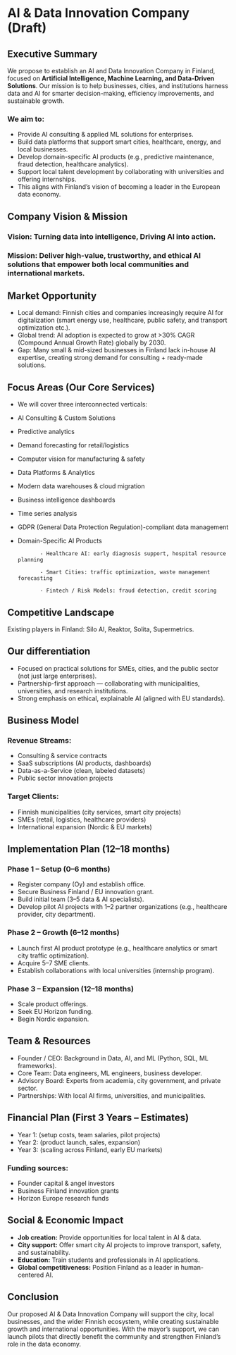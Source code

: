 # AI & Data Innovation Company (Draft)
## Executive Summary
We propose to establish an AI and Data Innovation Company in Finland, focused on **Artificial Intelligence, Machine Learning, and Data-Driven Solutions**.
Our mission is to help businesses, cities, and institutions harness data and AI for smarter decision-making, efficiency improvements, and sustainable growth.

### We aim to:
- Provide AI consulting & applied ML solutions for enterprises.
- Build data platforms that support smart cities, healthcare, energy, and local businesses.
- Develop domain-specific AI products (e.g., predictive maintenance, fraud detection, healthcare analytics).
- Support local talent development by collaborating with universities and offering internships.
- This aligns with Finland’s vision of becoming a leader in the European data economy.

## Company Vision & Mission
### Vision: Turning data into intelligence, Driving AI into action.
### Mission: Deliver high-value, trustworthy, and ethical AI solutions that empower both local communities and international markets.

## Market Opportunity
- Local demand: Finnish cities and companies increasingly require AI for digitalization (smart energy use, healthcare, public safety, and transport optimization etc.).
- Global trend: AI adoption is expected to grow at >30% CAGR (Compound Annual Growth Rate) globally by 2030.
- Gap: Many small & mid-sized businesses in Finland lack in-house AI expertise, creating strong demand for consulting + ready-made solutions.

## Focus Areas (Our Core Services)
- We will cover three interconnected verticals:
- AI Consulting & Custom Solutions
- Predictive analytics
- Demand forecasting for retail/logistics
- Computer vision for manufacturing & safety
- Data Platforms & Analytics
- Modern data warehouses & cloud migration
- Business intelligence dashboards
- Time series analysis
- GDPR (General Data Protection Regulation)-compliant data management
- Domain-Specific AI Products
  
             - Healthcare AI: early diagnosis support, hospital resource planning
  
             - Smart Cities: traffic optimization, waste management forecasting
  
             - Fintech / Risk Models: fraud detection, credit scoring

## Competitive Landscape
Existing players in Finland: Silo AI, Reaktor, Solita, Supermetrics.

## Our differentiation
- Focused on practical solutions for SMEs, cities, and the public sector (not just large enterprises).
- Partnership-first approach — collaborating with municipalities, universities, and research institutions.
- Strong emphasis on ethical, explainable AI (aligned with EU standards).

## Business Model
### Revenue Streams:
- Consulting & service contracts
- SaaS subscriptions (AI products, dashboards)
- Data-as-a-Service (clean, labeled datasets)
- Public sector innovation projects

### Target Clients:
- Finnish municipalities (city services, smart city projects)
- SMEs (retail, logistics, healthcare providers)
- International expansion (Nordic & EU markets)

## Implementation Plan (12–18 months)
### Phase 1 – Setup (0–6 months)
- Register company (Oy) and establish office.
- Secure Business Finland / EU innovation grant.
- Build initial team (3–5 data & AI specialists).
- Develop pilot AI projects with 1–2 partner organizations (e.g., healthcare provider, city department).

### Phase 2 – Growth (6–12 months)
- Launch first AI product prototype (e.g., healthcare analytics or smart city traffic optimization).
- Acquire 5–7 SME clients.
- Establish collaborations with local universities (internship program).

### Phase 3 – Expansion (12–18 months)
- Scale product offerings.
- Seek EU Horizon funding.
- Begin Nordic expansion.

## Team & Resources
- Founder / CEO: Background in Data, AI, and ML (Python, SQL, ML frameworks).
- Core Team: Data engineers, ML engineers, business developer.
- Advisory Board: Experts from academia, city government, and private sector.
- Partnerships: With local AI firms, universities, and municipalities.

## Financial Plan (First 3 Years – Estimates)
- Year 1: (setup costs, team salaries, pilot projects)
- Year 2: (product launch, sales, expansion)
- Year 3: (scaling across Finland, early EU markets)
### Funding sources:
- Founder capital & angel investors
- Business Finland innovation grants
- Horizon Europe research funds

## Social & Economic Impact
- **Job creation:** Provide opportunities for local talent in AI & data.
- **City support:** Offer smart city AI projects to improve transport, safety, and sustainability.
- **Education:** Train students and professionals in AI applications.
- **Global competitiveness:** Position Finland as a leader in human-centered AI.

## Conclusion
Our proposed AI & Data Innovation Company will support the city, local businesses, and the wider Finnish ecosystem, while creating sustainable growth and international opportunities. With the mayor’s support, we can launch pilots that directly benefit the community and strengthen Finland’s role in the data economy.
